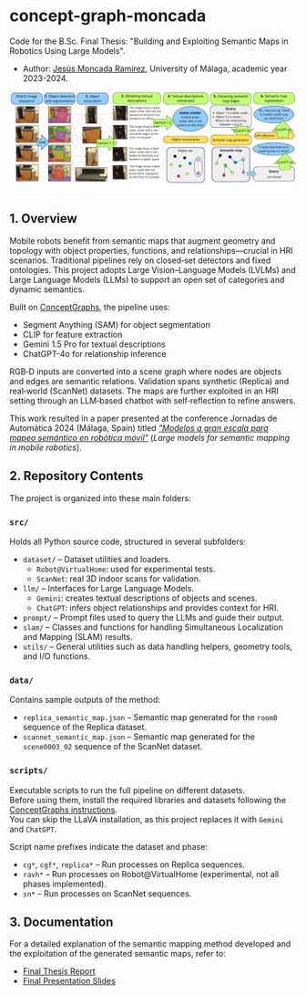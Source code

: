 # concept-graph-moncada

Code for the B.Sc. Final Thesis: "Building and Exploiting Semantic Maps in Robotics Using Large Models".
- Author: [Jesús Moncada Ramírez](https://github.com/jemonra), University of Málaga, academic year 2023-2024.

![Semantic mapping method overview](docs/english_overview.png "Local Image")

## 1. Overview

Mobile robots benefit from semantic maps that augment geometry and topology with object properties, functions, and relationships—crucial in HRI scenarios. Traditional pipelines rely on closed‑set detectors and fixed ontologies. This project adopts Large Vision–Language Models (LVLMs) and Large Language Models (LLMs) to support an open set of categories and dynamic semantics.

Built on [ConceptGraphs](https://concept-graphs.github.io/), the pipeline uses:
- Segment Anything (SAM) for object segmentation
- CLIP for feature extraction
- Gemini 1.5 Pro for textual descriptions
- ChatGPT-4o for relationship inference

RGB‑D inputs are converted into a scene graph where nodes are objects and edges are semantic relations. Validation spans synthetic (Replica) and real‑world (ScanNet) datasets. The maps are further exploited in an HRI setting through an LLM‑based chatbot with self‑reflection to refine answers.

This work resulted in a paper presented at the conference Jornadas de Automática 2024 (Málaga, Spain) titled [_"Modelos a gran escala para mapeo semántico en robótica móvil"_](https://revistas.udc.es/index.php/JA_CEA/article/view/10940) (_Large models for semantic mapping in mobile robotics_).

## 2. Repository Contents

The project is organized into these main folders:

### `src/`
Holds all Python source code, structured in several subfolders:

- `dataset/` – Dataset utilities and loaders.
  - `Robot@VirtualHome`: used for experimental tests.
  - `ScanNet`: real 3D indoor scans for validation.
- `llm/` – Interfaces for Large Language Models.
  - `Gemini`: creates textual descriptions of objects and scenes.
  - `ChatGPT`: infers object relationships and provides context for HRI.
- `prompt/` – Prompt files used to query the LLMs and guide their output.
- `slam/` – Classes and functions for handling Simultaneous Localization and Mapping (SLAM) results.
- `utils/` – General utilities such as data handling helpers, geometry tools, and I/O functions.

### `data/`
Contains sample outputs of the method:
- `replica_semantic_map.json` – Semantic map generated for the `room0` sequence of the Replica dataset.
- `scannet_semantic_map.json` – Semantic map generated for the `scene0003_02` sequence of the ScanNet dataset.

### `scripts/`
Executable scripts to run the full pipeline on different datasets.  
Before using them, install the required libraries and datasets following the
[ConceptGraphs instructions](https://github.com/concept-graphs/concept-graphs).  
You can skip the LLaVA installation, as this project replaces it with `Gemini` and `ChatGPT`.

Script name prefixes indicate the dataset and phase:
- `cg*`, `cgf*`, `replica*` – Run processes on Replica sequences.
- `ravh*` – Run processes on Robot@VirtualHome (experimental, not all phases implemented).
- `sn*` – Run processes on ScanNet sequences.

## 3. Documentation

For a detailed explanation of the semantic mapping method developed and the exploitation of the generated semantic maps, refer to:
- [Final Thesis Report](docs/Memoria.pdf)
- [Final Presentation Slides](docs/Presentacion.pdf)